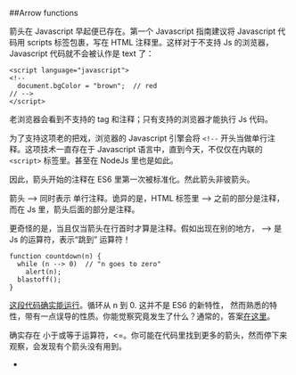 ##Arrow functions  

箭头在 Javascript 早起便已存在。第一个 Javascript 指南建议将 Javascript 代码用 scripts 标签包裹，写在 HTML 注释里。这样对于不支持 Js 的浏览器，Javascript 代码就不会被认作是 text 了：  

    <script language="javascript">
    <!--
      document.bgColor = "brown";  // red
    // -->
    </script>
    
老浏览器会看到不支持的 tag 和注释；只有支持的浏览器才能执行 Js 代码。  

为了支持这项老的把戏，浏览器的 Javascript 引擎会将 ` <!-- ` 开头当做单行注释。这项技术一直存在于 Javascript 语言中，直到今天，不仅仅在内联的 `<script>` 标签里。甚至在 NodeJs 里也是如此。  

因此，箭头开始的注释在 ES6 里第一次被标准化。然此箭头非彼箭头。  

箭头 --> 同时表示 单行注释。诡异的是，HTML 标签里 --> 之前的部分是注释，而在 Js 里，箭头后面的部分是注释。  

更奇怪的是，当且仅当箭头在行首时才算是注释。假如出现在别的地方， --> 是 Js 的运算符，表示“跳到” 运算符！  

    function countdown(n) {
      while (n --> 0)  // "n goes to zero"
        alert(n);
      blastoff();
    }  
    
[这段代码确实能运行](http://codepen.io/anon/pen/oXZaBY?editors=001)。循环从 n 到 0. 这并不是 ES6 的新特性， 然而熟悉的特性，带有一点误导的性质。你能觉察究竟发生了什么？通常的，答案[在这里](http://stackoverflow.com/questions/1642028/what-is-the-name-of-the-operator)。  

确实存在 小于或等于运算符，<=。你可能在代码里找到更多的箭头，然而停下来观察，会发现有个箭头没有用到。  

* <!-- `single-line comment`  
*  --> `“goes to” operator`    
* <=  `less than or equal to`  
* =>	???  

我们先来看看函数。    

###到处都存在函数表达式  

在你需要函数时，你可以在任何运行的代码中写下该函数体。  

例如，你要告诉浏览器，当用户点击某个按钮做某件事，代码如下：  

    $("#confetti-btn").click(  
    
jQuery 的 .click() 方法有一个参数：一个函数。毫无疑问，你可以这样写：  

    $("#confetti-btn").click(function (event) {
      playTrumpet();
      fireConfettiCannon();
    });  
    
这段代码太稀松平常了。所以在 Javascript 流行前，如果这样写是很奇怪的，毕竟其他语言并不支持该特性。当然1958年， Lisp 拥有了类似的函数表达式，也成为 lambda 函数。然而类似 C++，Python， c# 等语言里 许多年都没有这样的语法。  

现在这四种语言都有了 lambda。新语言通常都会内建 lambda 语法。 Javascript 应该感谢 -- 那些构建库时毫无畏惧的大量使用 lambda的早期 Js 程序员，是他们是的这项特性风靡全球。  

稍显遗憾的，上述语言中，Js 的 lambda 是最啰嗦的。 

    // A very simple function in six languages.
    function (a) { return a > 0; } // JS
    [](int a) { return a > 0; }  // C++
    (lambda (a) (> a 0))  ;; Lisp
    lambda a: a > 0  # Python
    a => a > 0  // C#
    a -> a > 0  // Java  
    
###你箭袋里的“新箭”  

ES6 提供了编写函数的新语法。  

    // ES5
    var selected = allJobs.filter(function (job) {
      return job.isSelected();
    });

    // ES6
    var selected = allJobs.filter(job => job.isSelected());  
    
当你需要单个参数的函数时，arrow function 的语法是 `Identifier => Expression`。这样就省去写 function, return, 括号，花括号及分号。  

(我个人对此特性心存感激。对我来说，不用输入 function 非常重要，因为我经常输入`functoin`，而且需要不断地去纠正它。)  

含有多个参数的函数(或者不含任何参数，可变参数及默认参数，或者 destructuring 参数)你只需要将变量们用括号括起来。  

    // ES5
    var total = values.reduce(function (a, b) {
      return a + b;
    }, 0);

    // ES6
    var total = values.reduce((a, b) => a + b, 0);  

我认为它看起来很漂亮。  

arrow functions 与其他库的函数工具搭配的也非常好，例如 [Underscore.js](http://underscorejs.org/) 和 [Immutable](https://facebook.github.io/immutable-js/)。事实上， [Immutable’s documentation](https://facebook.github.io/immutable-js/docs/#/) 的例子完全是用 ES6 写的， 很多函数都是用 arrow function 写的。  

那些不怎么函数式的设置呢？arrow function 可以包含一段表达式代码块，而不仅仅是一句表达式。翻回前面的例子：  

    // ES5
    $("#confetti-btn").click(function (event) {
      playTrumpet();
      fireConfettiCannon();
    });  
    
ES6 里这么写：  

    // ES6
    $("#confetti-btn").click(event => {
      playTrumpet();
      fireConfettiCannon();
    });  
    
另外，使用 [Promises](https://developer.mozilla.org/en-US/docs/Web/JavaScript/Reference/Global_Objects/Promise) 变得更戏剧性， `}).then(function (result) {` 这行代码也可以省掉。  

注意到包含代码块的 arrow function 并没有显式的返回值。所以需要一个 return 表达式。  

当使用 arrow function 创建 对象字面量，总是急着用圆括号将对象括起来，不然会出现 bug：  

    // create a new empty object for each puppy to play with
    var chewToys = puppies.map(puppy => {});   // BUG!
    var chewToys = puppies.map(puppy => ({})); // ok  
    
为什么呢？ 原因在于，不幸的是空对象 {} 跟 空的代码块 {} 看起来完全一样。ES6 将箭头紧跟遇到的 { 的代码当做代码块处理。 所以 `puppy => {}` 被翻译为未作任何操作的箭头函数，而最终返回 undefined。  

更易获得是，包含 {key: value} 的对象看起来像是包含了标签语句的代码块 -- 起码你的 Javascript 引擎是这么认为的。 幸运的是 { 是唯一会产生疑惑的字符，那么用圆括号将对象字面量包裹起来是唯一你需要记住的把戏。  

###别忘了`This`  

function 跟 arrow function 有轻微不同。**Arrow functions 并没有 this**。如果在内部获取 this，得到的永远是其外部作用域的 this。  

在探索为何如此之前，让我们翻回去看看。  

Javascript 里 this 如何工作？它的值从哪里来？ [三言两语很难解释清楚](http://stackoverflow.com/questions/3127429/how-does-the-this-keyword-work)。如果对你来说很容易，是因为你接触它太长时间。  

其中一个原因是 function 函数会自动返回 this 值， 不管你需要或否。你是否写过类似下面的把戏：  

    {
      ...
      addAll: function addAll(pieces) {
        var self = this;
        _.each(pieces, function (piece) {
          self.add(piece);
        });
      },
      ...
    }  
    
在内部的函数，其实我们仅仅需要 this.add(piece)。不幸的是， 内部函数并没有继承外部的 this 值。所以内部的 this 值 将会是 window 或者 undefined。而 self 这个临时变量充当的作用就是把外部的 this 值 传递到内部函数里(另一种方式是通过 .bind(this) 将 this 绑定到内部函数上，两种方式都不那么美观)。  

ES6里，遵循以下规则，那么有关 this 的小把戏基本可以放弃了：  

* 使用非箭头函数，那么它会调用 object.method()，调用者将会得到一个有意义的 this 值。  

* 剩下的场景都用箭头函数。  

        // ES6
        {
          ...
          addAll: function addAll(pieces) {
            _.each(pieces, piece => this.add(piece));
          },
          ...
        }  
        
在 ES6 里，注意到 addAll 方法会从调用者接收 this 值。而内部函数是箭头函数，自然地它会从 addAll 函数继承 this 的值。  
  
作为福利，ES6 为对象字面量提供了另一种简写！上述代码可以改写为：  

    // ES6 with method syntax
    {
      ...
      addAll(pieces) {
        _.each(pieces, piece => this.add(piece));
      },
      ...
    }  
    
在方法跟箭头中间，我可能再也不需要输入 function 了，非常有趣。  

箭头函数跟非箭头函数还有轻微的不同：箭头函数并没有 arguments。 当然在 ES6 里， 你可以用可变参数或默认参数替代。  

###用“箭头”戳破计算机科学黑暗的心  

关于箭头函数，我们已探讨了许多实用的技术。还有一种黑科技我想跟你聊聊：揭开计算机内心深处的神秘面纱。实用与否，你自己决断。  

1936年，Alonzo Church 和 Alan Turing 独立开发了非常强大的计算机数学模型。图灵称它为 a-machines, 然而其他人称他为图灵机。Church 写了取代函数，并给它命名为 [ λ-calculus](https://en.wikipedia.org/wiki/Lambda_calculus)。(λ 是希腊字母 lambda 的小写。) 这也是为什么 Lisp 用 LAMBDA 来表示函数，也是今天 lambda 的由来。  

然而，什么是 λ-calculus？  计算模型又是什么？  

几句话很难解释的清楚， 我尝试这样解释：λ-calculus 是最早期的编程语言之一。存储计算机盛行了一二十年，起初它根本不是被设计成编程语言的，而是简单的，定制的纯数学语言，它包含了你需要的所有计算功能。Church 希望能够通过模型强大的运算能力证明一些东西。    

他发现系统只需要一个东西： 函数。  

多么非凡的想法啊。抛去数组数字，if 语句，while 循环，分号，赋值，逻辑运算符，甚至是循环，依然可以造出 Javascript 可以做的计算，需要的仅仅是函数。  

下面是数学家用 Church 的 λ 符号可能写出的程序：  

    fix = λf.(λx.f(λv.x(x)(v)))(λx.f(λv.x(x)(v)))  
    
等价于 Javascript 里的：  

    var fix = f => (x => f(v => x(x)(v)))
                   (x => f(v => x(x)(v)));  
                   
Javascript 实际上包含了 λ 微积分的实现， 也就是说 Javascript 拥有 λ-calculus。  

Alonzo Church 和后续研究者对于 λ-calculus 的研究，以及将它无声息的融入每一个主流的编程语言的故事，远远超越了本篇文章的范围。如果你对计算机科学基础有浓厚兴趣，或者想看看一门语言，只用函数来实现类似循环或递归的话，强烈建议你去看看 [Church numerals](https://en.wikipedia.org/wiki/Church_encoding) 和 [fixed-point combinators](https://en.wikipedia.org/wiki/Fixed-point_combinator#Strict_fixed_point_combinator)，并且试着在 firefox console 或者 scratchpad 调试看看。拥有 ES6 箭头函数的 Javascript，称得上是探索 λ-calculus 的最佳语言。  

###什么时候能用？  

2013年，我在 firefox 里实现了 ES6 箭头函数。Jan de Mooij 优化了它。也感谢 Tooru Fujisawa 和 ziyunfei 打的补丁。  

箭头函数同样在 Microsoft Edge 预览版里实现。如果立马想用的话，可以使用 Babel, Traceur, and TypeScript。  

下篇文章关于 ES6 的一个比较奇怪的特性。届时将看到 typeof x 返回焕然一新的值。我们会问：什么时候名字不是字符串？我们会对等价的意义产生疑惑。这会非常的怪异。欢迎下周继续加入我们。  